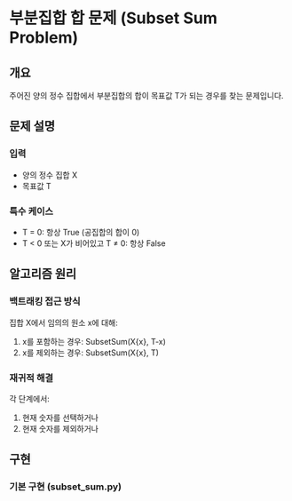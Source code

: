 # 부분집합 합 문제 (Subset Sum Problem)

## 개요

주어진 양의 정수 집합에서 부분집합의 합이 목표값 T가 되는 경우를 찾는 문제입니다.

## 문제 설명

### 입력

- 양의 정수 집합 X
- 목표값 T

### 특수 케이스

- T = 0: 항상 True (공집합의 합이 0)
- T < 0 또는 X가 비어있고 T ≠ 0: 항상 False

## 알고리즘 원리

### 백트래킹 접근 방식

집합 X에서 임의의 원소 x에 대해:

1. x를 포함하는 경우: SubsetSum(X\{x}, T-x)
2. x를 제외하는 경우: SubsetSum(X\{x}, T)

### 재귀적 해결

각 단계에서:

1. 현재 숫자를 선택하거나
2. 현재 숫자를 제외하거나

## 구현

### 기본 구현 (subset_sum.py)
